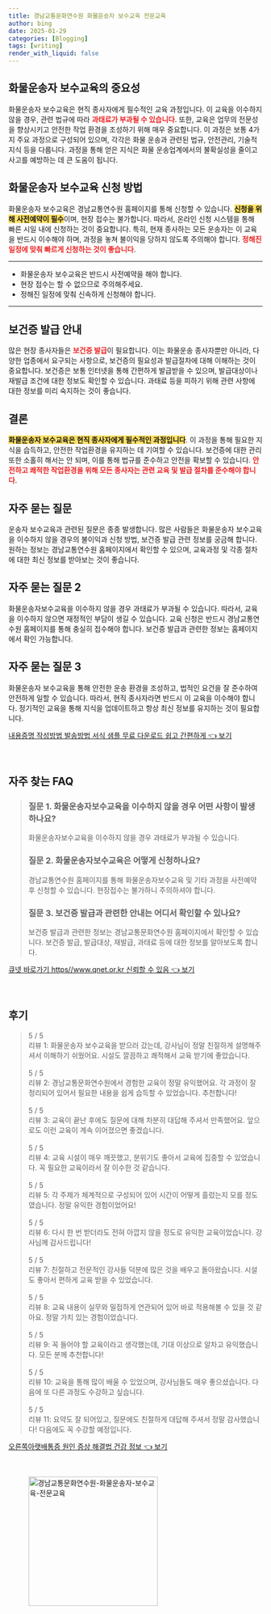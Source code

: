 ```yaml
---
title: 경남교통문화연수원 화물운송자 보수교육 전문교육
author: bing
date: 2025-01-29
categories: [Blogging]
tags: [writing]
render_with_liquid: false
---
```



<h2 id='화물운송자보수교육의중요성'>화물운송자 보수교육의 중요성</h2>

<p>화물운송자 보수교육은 현직 종사자에게 필수적인 교육 과정입니다. 이 교육을 이수하지 않을 경우, 관련 법규에 따라 <b><span style="color: #ee2323;">과태료가 부과될 수 있습니다</span></b>. 또한, 교육은 업무의 전문성을 향상시키고 안전한 작업 환경을 조성하기 위해 매우 중요합니다. 이 과정은 보통 4가지 주요 과정으로 구성되어 있으며, 각각은 화물 운송과 관련된 법규, 안전관리, 기술적 지식 등을 다룹니다. 과정을 통해 얻은 지식은 화물 운송업계에서의 불확실성을 줄이고 사고를 예방하는 데 큰 도움이 됩니다.</p>

<h2 id='신청방법'>화물운송자 보수교육 신청 방법</h2>

<p>화물운송자 보수교육은 경남교통연수원 홈페이지를 통해 신청할 수 있습니다. <b><span style="background-color: #ffe066;">신청을 위해 사전예약이 필수</span></b>이며, 현장 접수는 불가합니다. 따라서, 온라인 신청 시스템을 통해 빠른 시일 내에 신청하는 것이 중요합니다. 특히, 현재 종사하는 모든 운송자는 이 교육을 반드시 이수해야 하며, 과정을 놓쳐 불이익을 당하지 않도록 주의해야 합니다. <b><span style="color: #ee2323;">정해진 일정에 맞춰 빠르게 신청하는 것이 좋습니다</span></b>.</p>

<hr />

<ul>
    <li>화물운송자 보수교육은 반드시 사전예약을 해야 합니다.</li>
    <li>현장 접수는 할 수 없으므로 주의해주세요.</li>
    <li>정해진 일정에 맞춰 신속하게 신청해야 합니다.</li>
</ul>

<hr />

<h2 id='보건증발급안내'>보건증 발급 안내</h2>

<p>많은 현장 종사자들은 <b><span style="color: #ee2323;">보건증 발급</span></b>이 필요합니다. 이는 화물운송 종사자뿐만 아니라, 다양한 업종에서 요구되는 사항으로, 보건증의 필요성과 발급절차에 대해 이해하는 것이 중요합니다. 보건증은 보통 인터넷을 통해 간편하게 발급받을 수 있으며, 발급대상이나 재발급 조건에 대한 정보도 확인할 수 있습니다. 과태료 등을 피하기 위해 관련 사항에 대한 정보를 미리 숙지하는 것이 좋습니다.</p>

<h2 id='결론'>결론</h2>

<p><b><span style="background-color: #ffe066;">화물운송자 보수교육은 현직 종사자에게 필수적인 과정입니다</span></b>. 이 과정을 통해 필요한 지식을 습득하고, 안전한 작업환경을 유지하는 데 기여할 수 있습니다. 보건증에 대한 관리 또한 소홀히 해서는 안 되며, 이를 통해 법규를 준수하고 안전을 확보할 수 있습니다. <b><span style="color: #ee2323;">안전하고 쾌적한 작업환경을 위해 모든 종사자는 관련 교육 및 발급 절차를 준수해야 합니다</span></b>.</p>

<h2 id='자주묻는질문'>자주 묻는 질문</h2>

<p>운송자 보수교육과 관련된 질문은 종종 발생합니다. 많은 사람들은 화물운송자 보수교육을 이수하지 않을 경우의 불이익과 신청 방법, 보건증 발급 관련 정보를 궁금해 합니다. 원하는 정보는 경남교통연수원 홈페이지에서 확인할 수 있으며, 교육과정 및 각종 절차에 대한 최신 정보를 받아보는 것이 좋습니다.</p>

<h2 id='자주묻는질문2'>자주 묻는 질문 2</h2>

<p>화물운송자보수교육을 이수하지 않을 경우 과태료가 부과될 수 있습니다. 따라서, 교육을 이수하지 않으면 재정적인 부담이 생길 수 있습니다. 교육 신청은 반드시 경남교통연수원 홈페이지를 통해 충실히 접수해야 합니다. 보건증 발급과 관련한 정보는 홈페이지에서 확인 가능합니다.</p>

<h2 id='자주묻는질문3'>자주 묻는 질문 3</h2>

<p>화물운송자 보수교육을 통해 안전한 운송 환경을 조성하고, 법적인 요건을 잘 준수하여 안전하게 일할 수 있습니다. 따라서, 현직 종사자라면 반드시 이 교육을 이수해야 합니다. 정기적인 교육을 통해 지식을 업데이트하고 항상 최신 정보를 유지하는 것이 필요합니다.</p>


<p><a class="click-button" title="내용증명 작성방법 발송방법 서식 샘플 무료 다운로드 쉽고 간편하게" href="https://aptwhite.github.io/posts/%EB%82%B4%EC%9A%A9%EC%A6%9D%EB%AA%85-%EC%9E%91%EC%84%B1%EB%B0%A9%EB%B2%95-%EB%B0%9C%EC%86%A1%EB%B0%A9%EB%B2%95-%EC%84%9C%EC%8B%9D-%EC%83%98%ED%94%8C-%EB%AC%B4%EB%A3%8C-%EB%8B%A4%EC%9A%B4%EB%A1%9C%EB%93%9C-%EC%89%BD%EA%B3%A0-%EA%B0%84%ED%8E%B8%ED%95%98%EA%B2%8C/" rel="dofollow">내용증명 작성방법 발송방법 서식 샘플 무료 다운로드 쉽고 간편하게 👈 보기</a></p><br>
<h2 id='자주_찾는_FAQ'>자주 찾는 FAQ</h2>
<div itemscope="" itemtype="https://schema.org/FAQPage">
<blockquote>
<div itemscope="" itemprop="mainEntity" itemtype="https://schema.org/Question">
<h3 itemprop="name">질문 1. 화물운송자보수교육을 이수하지 않을 경우 어떤 사항이 발생하나요?</h3>
<div itemscope="" itemprop="acceptedAnswer" itemtype="https://schema.org/Answer">
<span itemprop="text">
<p>화물운송자보수교육을 이수하지 않을 경우 과태료가 부과될 수 있습니다.</p>
</span>
</div>
</div>
<div itemscope="" itemprop="mainEntity" itemtype="https://schema.org/Question">
<h3 itemprop="name">질문 2. 화물운송자보수교육은 어떻게 신청하나요?</h3>
<div itemscope="" itemprop="acceptedAnswer" itemtype="https://schema.org/Answer">
<span itemprop="text">
<p>경남교통연수원 홈페이지를 통해 화물운송자보수교육 및 기타 과정을 사전예약 후 신청할 수 있습니다. 현장접수는 불가하니 주의하셔야 합니다.</p>
</span>
</div>
</div>
<div itemscope="" itemprop="mainEntity" itemtype="https://schema.org/Question">
<h3 itemprop="name">질문 3. 보건증 발급과 관련한 안내는 어디서 확인할 수 있나요?</h3>
<div itemscope="" itemprop="acceptedAnswer" itemtype="https://schema.org/Answer">
<span itemprop="text">
<p>보건증 발급과 관련한 정보는 경남교통문화연수원 홈페이지에서 확인할 수 있습니다. 보건증 발급, 발급대상, 재발급, 과태료 등에 대한 정보를 알아보도록 합니다.</p>
</span>
</div>
</div>
</blockquote>
</div>
<p><a class="click-button" title="큐넷 바로가기 https//www.qnet.or.kr 신뢰할 수 있음" href="https://aptwhite.github.io/posts/%ED%81%90%EB%84%B7-%EB%B0%94%EB%A1%9C%EA%B0%80%EA%B8%B0-httpswww.qnet.or.kr-%EC%8B%A0%EB%A2%B0%ED%95%A0-%EC%88%98-%EC%9E%88%EC%9D%8C/" rel="dofollow">큐넷 바로가기 https//www.qnet.or.kr 신뢰할 수 있음 👈 보기</a></p><br>
<h2 id='후기'>후기</h2>
<div itemscope itemtype="https://schema.org/Product">
  <blockquote>
  <div itemprop="review" itemscope itemtype="https://schema.org/Review">
      <div itemprop="reviewRating" itemscope itemtype="https://schema.org/Rating"> <span itemprop="ratingValue">5</span> / <span itemprop="bestRating">5</span> </div>
      <span itemprop="reviewBody">리뷰 1: 화물운송자 보수교육을 받으러 갔는데, 강사님이 정말 친절하게 설명해주셔서 이해하기 쉬웠어요. 시설도 깔끔하고 쾌적해서 교육 받기에 좋았습니다.</span>
  </div>
  <br>
  <div itemprop="review" itemscope itemtype="https://schema.org/Review">
      <div itemprop="reviewRating" itemscope itemtype="https://schema.org/Rating"> <span itemprop="ratingValue">5</span> / <span itemprop="bestRating">5</span> </div>
      <span itemprop="reviewBody">리뷰 2: 경남교통문화연수원에서 경험한 교육이 정말 유익했어요. 각 과정이 잘 정리되어 있어서 필요한 내용을 쉽게 습득할 수 있었습니다. 추천합니다!</span>
  </div>
  <br>
  <div itemprop="review" itemscope itemtype="https://schema.org/Review">
      <div itemprop="reviewRating" itemscope itemtype="https://schema.org/Rating"> <span itemprop="ratingValue">5</span> / <span itemprop="bestRating">5</span> </div>
      <span itemprop="reviewBody">리뷰 3: 교육이 끝난 후에도 질문에 대해 차분히 대답해 주셔서 만족했어요. 앞으로도 이런 교육이 계속 이어졌으면 좋겠습니다.</span>
  </div>
  <br>
  <div itemprop="review" itemscope itemtype="https://schema.org/Review">
      <div itemprop="reviewRating" itemscope itemtype="https://schema.org/Rating"> <span itemprop="ratingValue">5</span> / <span itemprop="bestRating">5</span> </div>
      <span itemprop="reviewBody">리뷰 4: 교육 시설이 매우 깨끗했고, 분위기도 좋아서 교육에 집중할 수 있었습니다. 꼭 필요한 교육이라서 잘 이수한 것 같습니다.</span>
  </div>
  <br>
  <div itemprop="review" itemscope itemtype="https://schema.org/Review">
      <div itemprop="reviewRating" itemscope itemtype="https://schema.org/Rating"> <span itemprop="ratingValue">5</span> / <span itemprop="bestRating">5</span> </div>
      <span itemprop="reviewBody">리뷰 5: 각 주제가 체계적으로 구성되어 있어 시간이 어떻게 흘렀는지 모를 정도였습니다. 정말 유익한 경험이었어요!</span>
  </div>
  <br>
  <div itemprop="review" itemscope itemtype="https://schema.org/Review">
      <div itemprop="reviewRating" itemscope itemtype="https://schema.org/Rating"> <span itemprop="ratingValue">5</span> / <span itemprop="bestRating">5</span> </div>
      <span itemprop="reviewBody">리뷰 6: 다시 한 번 받더라도 전혀 아깝지 않을 정도로 유익한 교육이었습니다. 강사님께 감사드립니다!</span>
  </div>
  <br>
  <div itemprop="review" itemscope itemtype="https://schema.org/Review">
      <div itemprop="reviewRating" itemscope itemtype="https://schema.org/Rating"> <span itemprop="ratingValue">5</span> / <span itemprop="bestRating">5</span> </div>
      <span itemprop="reviewBody">리뷰 7: 친절하고 전문적인 강사들 덕분에 많은 것을 배우고 돌아왔습니다. 시설도 좋아서 편하게 교육 받을 수 있었습니다.</span>
  </div>
  <br>
  <div itemprop="review" itemscope itemtype="https://schema.org/Review">
      <div itemprop="reviewRating" itemscope itemtype="https://schema.org/Rating"> <span itemprop="ratingValue">5</span> / <span itemprop="bestRating">5</span> </div>
      <span itemprop="reviewBody">리뷰 8: 교육 내용이 실무와 밀접하게 연관되어 있어 바로 적용해볼 수 있을 것 같아요. 정말 가치 있는 경험이었습니다.</span>
  </div>
  <br>
  <div itemprop="review" itemscope itemtype="https://schema.org/Review">
      <div itemprop="reviewRating" itemscope itemtype="https://schema.org/Rating"> <span itemprop="ratingValue">5</span> / <span itemprop="bestRating">5</span> </div>
      <span itemprop="reviewBody">리뷰 9: 꼭 들어야 할 교육이라고 생각했는데, 기대 이상으로 알차고 유익했습니다. 모든 분께 추천합니다!</span>
  </div>
  <br>
  <div itemprop="review" itemscope itemtype="https://schema.org/Review">
      <div itemprop="reviewRating" itemscope itemtype="https://schema.org/Rating"> <span itemprop="ratingValue">5</span> / <span itemprop="bestRating">5</span> </div>
      <span itemprop="reviewBody">리뷰 10: 교육을 통해 많이 배울 수 있었으며, 강사님들도 매우 좋으셨습니다. 다음에 또 다른 과정도 수강하고 싶습니다.</span>
  </div>
  <br>
  <div itemprop="review" itemscope itemtype="https://schema.org/Review">
      <div itemprop="reviewRating" itemscope itemtype="https://schema.org/Rating"> <span itemprop="ratingValue">5</span> / <span itemprop="bestRating">5</span> </div>
      <span itemprop="reviewBody">리뷰 11: 요약도 잘 되어있고, 질문에도 친절하게 대답해 주셔서 정말 감사했습니다! 다음에도 꼭 수강할 예정입니다.</span>
  </div>
  </blockquote>
</div>
<p><a class="click-button" title="오른쪽아랫배통증 원인 증상 해결법 건강 정보" href="https://aptwhite.github.io/posts/%EC%98%A4%EB%A5%B8%EC%AA%BD%EC%95%84%EB%9E%AB%EB%B0%B0%ED%86%B5%EC%A6%9D-%EC%9B%90%EC%9D%B8-%EC%A6%9D%EC%83%81-%ED%95%B4%EA%B2%B0%EB%B2%95-%EA%B1%B4%EA%B0%95-%EC%A0%95%EB%B3%B4/" rel="dofollow">오른쪽아랫배통증 원인 증상 해결법 건강 정보 👈 보기</a></p><br>
<figure class="image"><img src="https://aptwhite.github.io/assets/img/thumbnail/경남교통문화연수원-화물운송자-보수교육-전문교육.webp" alt="경남교통문화연수원-화물운송자-보수교육-전문교육" width="256" height="256"></figure>